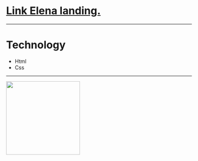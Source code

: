 <h1><a href="https://drotsyk.github.io/les5/index.html">Link Elena landing.</a></h1>
<hr>
<h1>Technology</h1>
<ul>
  <li>Html</li>
  <li>Css</li>
</ul>
<hr>
<img src="https://raw.githubusercontent.com/IgnatSemchuk/elena-landing/master/image/elena-mockup.jpg" style="width:200px">
